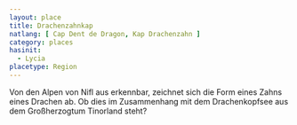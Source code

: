 ```yaml
---
layout: place
title: Drachenzahnkap
natlang: [ Cap Dent de Dragon, Kap Drachenzahn ]
category: places
hasinit:
  - Lycia
placetype: Region
---
```


Von den Alpen von Nifl aus erkennbar, zeichnet sich die Form eines Zahns eines Drachen ab. Ob dies im Zusammenhang mit
dem Drachenkopfsee aus dem Großherzogtum Tinorland steht?